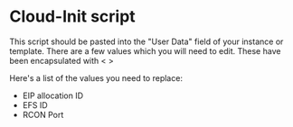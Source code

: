 # Cloud-Init script

This script should be pasted into the "User Data" field of your instance or template.
There are a few values which you will need to edit. These have been encapsulated with < >

Here's a list of the values you need to replace:
- EIP allocation ID
- EFS ID
- RCON Port
